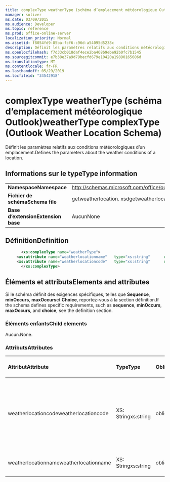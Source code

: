 ```yaml
---
title: complexType weatherType (schéma d’emplacement météorologique Outlook)
manager: soliver
ms.date: 03/09/2015
ms.audience: Developer
ms.topic: reference
ms.prod: office-online-server
localization_priority: Normal
ms.assetid: f8054fd9-85ba-fcf6-c96d-a54095d5238c
description: Définit les paramètres relatifs aux conditions météorologiques d’un emplacement.
ms.openlocfilehash: f7d33cb018daf4ece2ba468b9ebe92b0fc7b1545
ms.sourcegitcommit: e7b38e37a9d79becfd679e10420a19890165606d
ms.translationtype: MT
ms.contentlocale: fr-FR
ms.lasthandoff: 05/29/2019
ms.locfileid: "34542918"
---
```

# <a name="weathertype-complextype-outlook-weather-location-schema"></a><span data-ttu-id="c204b-103">complexType weatherType (schéma d’emplacement météorologique Outlook)</span><span class="sxs-lookup"><span data-stu-id="c204b-103">weatherType complexType (Outlook Weather Location Schema)</span></span>

<span data-ttu-id="c204b-104">Définit les paramètres relatifs aux conditions météorologiques d’un emplacement.</span><span class="sxs-lookup"><span data-stu-id="c204b-104">Defines the parameters about the weather conditions of a location.</span></span>
  
## <a name="type-information"></a><span data-ttu-id="c204b-105">Informations sur le type</span><span class="sxs-lookup"><span data-stu-id="c204b-105">Type information</span></span>

|||
|:-----|:-----|
|<span data-ttu-id="c204b-106">**Namespace**</span><span class="sxs-lookup"><span data-stu-id="c204b-106">**Namespace**</span></span> <br/> |http://schemas.microsoft.com/office/outlook/15/getweatherlocation.xsd  <br/> |
|<span data-ttu-id="c204b-107">**Fichier de schéma**</span><span class="sxs-lookup"><span data-stu-id="c204b-107">**Schema file**</span></span> <br/> |<span data-ttu-id="c204b-108">getweatherlocation. xsd</span><span class="sxs-lookup"><span data-stu-id="c204b-108">getweatherlocation.xsd</span></span>  <br/> |
|<span data-ttu-id="c204b-109">**Base d’extension**</span><span class="sxs-lookup"><span data-stu-id="c204b-109">**Extension base**</span></span> <br/> |<span data-ttu-id="c204b-110">Aucun</span><span class="sxs-lookup"><span data-stu-id="c204b-110">None</span></span>  <br/> |
   
## <a name="definition"></a><span data-ttu-id="c204b-111">Définition</span><span class="sxs-lookup"><span data-stu-id="c204b-111">Definition</span></span>

```XML
       <xs:complexType name="weatherType">
     <xs:attribute name="weatherlocationname"   type="xs:string"      use="required"     />
     <xs:attribute name="weatherlocationcode"   type="xs:string"      use="required"     />
       </xs:complexType>

```

## <a name="elements-and-attributes"></a><span data-ttu-id="c204b-112">Éléments et attributs</span><span class="sxs-lookup"><span data-stu-id="c204b-112">Elements and attributes</span></span>

<span data-ttu-id="c204b-113">Si le schéma définit des exigences spécifiques, telles que **Sequence**, **minOccurs**, **maxOccurs**et **Choice**, reportez-vous à la section définition.</span><span class="sxs-lookup"><span data-stu-id="c204b-113">If the schema defines specific requirements, such as **sequence**, **minOccurs**, **maxOccurs**, and **choice**, see the definition section.</span></span> 
  
### <a name="child-elements"></a><span data-ttu-id="c204b-114">Éléments enfants</span><span class="sxs-lookup"><span data-stu-id="c204b-114">Child elements</span></span>

<span data-ttu-id="c204b-115">Aucun.</span><span class="sxs-lookup"><span data-stu-id="c204b-115">None.</span></span>
  
### <a name="attributes"></a><span data-ttu-id="c204b-116">Attributs</span><span class="sxs-lookup"><span data-stu-id="c204b-116">Attributes</span></span>

|<span data-ttu-id="c204b-117">**Attribut**</span><span class="sxs-lookup"><span data-stu-id="c204b-117">**Attribute**</span></span>|<span data-ttu-id="c204b-118">**Type**</span><span class="sxs-lookup"><span data-stu-id="c204b-118">**Type**</span></span>|<span data-ttu-id="c204b-119">**Obligatoire**</span><span class="sxs-lookup"><span data-stu-id="c204b-119">**Required**</span></span>|<span data-ttu-id="c204b-120">**Description**</span><span class="sxs-lookup"><span data-stu-id="c204b-120">**Description**</span></span>|<span data-ttu-id="c204b-121">**Valeurs possibles**</span><span class="sxs-lookup"><span data-stu-id="c204b-121">**Possible values**</span></span>|
|:-----|:-----|:-----|:-----|:-----|
|<span data-ttu-id="c204b-122">weatherlocationcode</span><span class="sxs-lookup"><span data-stu-id="c204b-122">weatherlocationcode</span></span>  <br/> |<span data-ttu-id="c204b-123">XS: String</span><span class="sxs-lookup"><span data-stu-id="c204b-123">xs:string</span></span>  <br/> |<span data-ttu-id="c204b-124">obligatoire</span><span class="sxs-lookup"><span data-stu-id="c204b-124">required</span></span>  <br/> |<span data-ttu-id="c204b-125">Spécifie un code associé à l’emplacement pour distinguer plusieurs emplacements portant le même nom.</span><span class="sxs-lookup"><span data-stu-id="c204b-125">Specifies a code that is associated with the location to distinguish multiple locations with the same name.</span></span>  <br/> |<span data-ttu-id="c204b-126">Une valeur du type xs: String</span><span class="sxs-lookup"><span data-stu-id="c204b-126">A value of the type xs:string</span></span>  <br/> |
|<span data-ttu-id="c204b-127">weatherlocationname</span><span class="sxs-lookup"><span data-stu-id="c204b-127">weatherlocationname</span></span>  <br/> |<span data-ttu-id="c204b-128">XS: String</span><span class="sxs-lookup"><span data-stu-id="c204b-128">xs:string</span></span>  <br/> |<span data-ttu-id="c204b-129">obligatoire</span><span class="sxs-lookup"><span data-stu-id="c204b-129">required</span></span>  <br/> |<span data-ttu-id="c204b-130">Spécifie le nom de l’emplacement.</span><span class="sxs-lookup"><span data-stu-id="c204b-130">Specifies the name of the location.</span></span>  <br/> |<span data-ttu-id="c204b-131">Une valeur du type xs: String</span><span class="sxs-lookup"><span data-stu-id="c204b-131">A value of the type xs:string</span></span>  <br/> |
   

